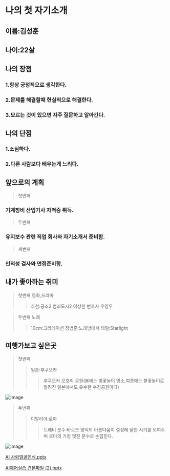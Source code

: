 # 나의 첫 자기소개

## 이름:김성훈
## 나이:22살

## 나의 장점

### 1.항상 긍정적으로 생각한다.
### 2.문제를 해결할때 현실적으로 해결한다.
### 3.모르는 것이 있으면 자주 질문하고 알아간다.

## 나의 단점

### 1.소심하다.
### 2.다른 사람보다 배우는게 느리다.

## 앞으로의 계획

> 첫번째
### 기계정비 산업기사 자격증 취득.

> 두번째
### 유지보수 관련 직업 회사와 자기소개서 준비함.

> 세번째
### 인적성 검사와 면접준비함.

## 내가 좋아하는 취미

> 첫번째
> 영화,드라마
> > 추천:공조2
> > 범죄도시2
> > 이상한 변호사 우영우


> 두번째
> 노래
> > 10cm:그라데이션
> > 장범준:노래방에서
> > 태일:Starlight

## 여행가보고 싶은곳

> 첫번째
> > 일본:후쿠오카
> > > 후쿠오카 오호리 공원(봄에는 벚꽃놀이 명소,여름에는 불꽃놀이로 알려진 일본에서도 유수한 수경공원이다)





![image](https://user-images.githubusercontent.com/112404937/195636244-18288be8-a5b7-4411-b0d9-4de07d03923f.png)

> 두번째
> > 이탈리아:로마
> > > 트레비 분수:바로크 양식의 아름다움이 절정에 달한 시기를 보여주며 로마의 가장 멋진 분수로 손꼽힌다.

![image](https://user-images.githubusercontent.com/112404937/195636515-5d60542d-bf44-42a5-975a-2e84f653a799.png)


[AI 사람얼굴인식.pptx](https://github.com/KIMSEONGHU/AIControl/files/9899047/AI.pptx)

[AI제어실습 견본파일 (2).pptx](https://github.com/KIMSEONGHU/AIControl/files/9899051/AI.2.pptx)
